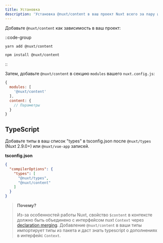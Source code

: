 ```yaml
---
title: Установка
description: 'Установка @nuxt/content в ваш проект Nuxt всего за пару шагов.'
---
```


Добавьте `@nuxt/content` как зависимость в ваш проект:

::code-group
  ```bash [Yarn]
  yarn add @nuxt/content
  ```

  ```bash [NPM]
  npm install @nuxt/content
  ```
::

Затем, добавьте `@nuxt/content` в секцию `modules` вашего `nuxt.config.js`:

```js [nuxt.config.js]
{
  modules: [
    '@nuxt/content'
  ],
  content: {
    // Параметры
  }
}
```

## TypeScript

Добавьте типы в ваш список "types" в tsconfig.json после `@nuxt/types` (Nuxt 2.9.0+) или `@nuxt/vue-app` записей.

**tsconfig.json**

```json
{
  "compilerOptions": {
    "types": [
      "@nuxt/types",
      "@nuxt/content"
    ]
  }
}
```

> **Почему?**
>
> Из-за особенностей работы Nuxt, свойство `$content` в контексте должно быть объединено с интерфейсом nuxt `Context` через [declaration merging](https://www.typescriptlang.org/docs/handbook/declaration-merging.html). Добавление `@nuxt/content` в ваши типы импортирует типы из пакета и даст знать typescript о дополнениях в интерфейс `Context`.
